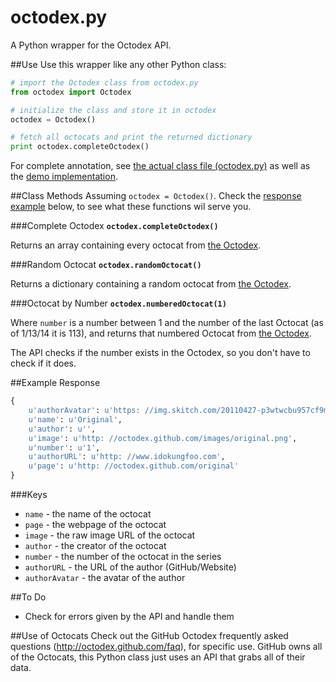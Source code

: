 octodex.py
============

A Python wrapper for the Octodex API.

##Use
Use this wrapper like any other Python class:

```python
# import the Octodex class from octodex.py
from octodex import Octodex

# initialize the class and store it in octodex
octodex = Octodex()

# fetch all octocats and print the returned dictionary
print octodex.completeOctodex()
```

For complete annotation, see [the actual class file (octodex.py)](octodex.py) as well as the [demo implementation](demo.py).

##Class Methods
Assuming `octodex = Octodex()`.  Check the [response example](#example-response) below, to see what these functions wil serve you.

###Complete Octodex
**`octodex.completeOctodex()`** 

Returns an array containing every octocat from [the Octodex](https://octodex.github.com).

###Random Octocat
**`octodex.randomOctocat()`** 

Returns a dictionary containing a random octocat from [the Octodex](https://octodex.github.com).

###Octocat by Number
**`octodex.numberedOctocat(1)`**

Where `number` is a number between 1 and the number of the last Octocat (as of 1/13/14 it is 113), and returns that numbered Octocat from [the Octodex](https://octodex.github.com).  

The API checks if the number exists in the Octodex, so you don't have to check if it does.

##Example Response
```python
{
    u'authorAvatar': u'https: //img.skitch.com/20110427-p3wtwcbu957cf9mm93s4sjqqci.png',
    u'name': u'Original',
    u'author': u'',
    u'image': u'http: //octodex.github.com/images/original.png',
    u'number': u'1',
    u'authorURL': u'http: //www.idokungfoo.com',
    u'page': u'http: //octodex.github.com/original'
}
```

###Keys
- `name` - the name of the octocat
- `page` - the webpage of the octocat
- `image` - the raw image URL of the octocat
- `author` - the creator of the octocat
- `number` - the number of the octocat in the series
- `authorURL` - the URL of the author (GitHub/Website)
- `authorAvatar` - the avatar of the author

##To Do
- Check for errors given by the API and handle them

##Use of Octocats
Check out the GitHub Octodex frequently asked questions (http://octodex.github.com/faq), for specific use.  GitHub owns all of the Octocats, this Python class just uses an API that grabs all of their data.